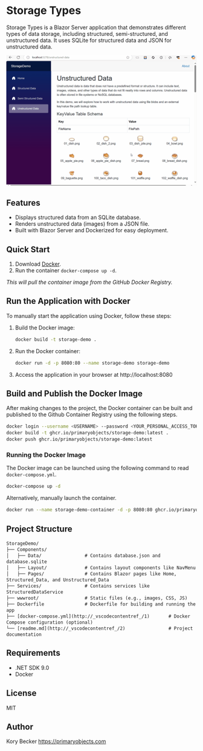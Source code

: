 Storage Types
=============

Storage Types is a Blazor Server application that demonstrates different types of data storage, including structured, semi-structured, and unstructured data. It uses SQLite for structured data and JSON for unstructured data.

![screenshot of storage types](screenshot.gif)

## Features

- Displays structured data from an SQLite database.
- Renders unstructured data (images) from a JSON file.
- Built with Blazor Server and Dockerized for easy deployment.

## Quick Start

1. Download [Docker](https://www.docker.com/products/docker-desktop).
2. Run the container `docker-compose up -d`.

*This will pull the container image from the GitHub Docker Registry.*

## Run the Application with Docker

To manually start the application using Docker, follow these steps:

1. Build the Docker image:
    ```bash
    docker build -t storage-demo .
    ```
2. Run the Docker container:
    ```bash
    docker run -d -p 8080:80 --name storage-demo storage-demo
    ```

3. Access the application in your browser at http://localhost:8080

## Build and Publish the Docker Image

After making changes to the project, the Docker container can be built and published to the Github Container Registry using the following steps.

```bash
docker login --username <USERNAME> --password <YOUR_PERSONAL_ACCESS_TOKEN> ghcr.io
docker build -t ghcr.io/primaryobjects/storage-demo:latest .
docker push ghcr.io/primaryobjects/storage-demo:latest
```

### Running the Docker Image

The Docker image can be launched using the following command to read `docker-compose.yml`.

```bash
docker-compose up -d
```

Alternatively, manually launch the container.

```bash
docker run --name storage-demo-container -d -p 8080:80 ghcr.io/primaryobjects/storage-demo:latest
```

## Project Structure

```text
StorageDemo/
├── Components/
│   ├── Data/                # Contains database.json and database.sqlite
│   ├── Layout/              # Contains layout components like NavMenu
│   ├── Pages/               # Contains Blazor pages like Home, Structured_Data, and Unstructured_Data
├── Services/                # Contains services like StructuredDataService
├── wwwroot/                 # Static files (e.g., images, CSS, JS)
├── Dockerfile               # Dockerfile for building and running the app
├── [docker-compose.yml](http://_vscodecontentref_/1)       # Docker Compose configuration (optional)
└── [readme.md](http://_vscodecontentref_/2)                # Project documentation
```

## Requirements

- .NET SDK 9.0
- Docker

## License

MIT

## Author

Kory Becker
https://primaryobjects.com